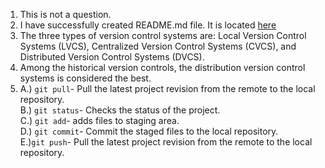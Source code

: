 1. This is not a question.
2. I have successfully created README.md file. It is located [here](./../../README.md)
3. The three types of version control systems are: Local Version Control Systems (LVCS), Centralized Version Control Systems (CVCS), and Distributed Version Control Systems (DVCS).  
4. Among the historical version controls, the distribution version control systems is considered the best.  
5. A.) `git pull`- Pull the latest project revision from the remote to the local repository.  
   B.) `git status`- Checks the status of the project.  
   C.) `git add`- adds files to staging area.  
   D.) `git commit`-  Commit the staged files to the local repository.  
   E.)`git push`- Pull the latest project revision from the remote to the local repository.  
   
